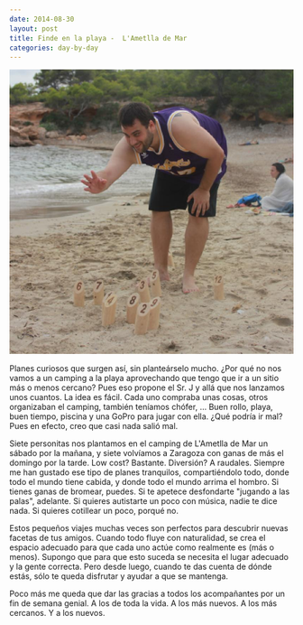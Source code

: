 ```yaml
---
date: 2014-08-30
layout: post
title: Finde en la playa -  L'Ametlla de Mar
categories: day-by-day
---
```


[![Ametlla 2014 - Miky - Miguel](/images/blog/ametlla.jpg)](/images/blog/ametlla.jpg)

Planes curiosos que surgen así, sin planteárselo mucho. ¿Por qué no nos vamos a un camping a la playa aprovechando que tengo que ir a un sitio más o menos cercano? Pues eso propone el Sr. J y allá que nos lanzamos unos cuantos. La idea es fácil. Cada uno compraba unas cosas, otros organizaban el camping, también teníamos chófer, ... Buen rollo, playa, buen tiempo, piscina y una GoPro para jugar con ella. ¿Qué podría ir mal? Pues en efecto, creo que casi nada salió mal.

Siete personitas nos plantamos en el camping de L'Ametlla de Mar un sábado por la mañana, y siete volvíamos a Zaragoza con ganas de más el domingo por la tarde. Low cost? Bastante. Diversión? A raudales. Siempre me han gustado ese tipo de planes tranquilos, compartiéndolo todo, donde todo el mundo tiene cabida, y donde todo el mundo arrima el hombro. Si tienes ganas de bromear, puedes. Si te apetece desfondarte "jugando a las palas", adelante. Si quieres autistarte un poco con música, nadie te dice nada. Si quieres cotillear un poco, porqué no.

Estos pequeños viajes muchas veces son perfectos para descubrir nuevas facetas de tus amigos. Cuando todo fluye con naturalidad, se crea el espacio adecuado para que cada uno actúe como realmente es (más o menos). Supongo que para que esto suceda se necesita el lugar adecuado y la gente correcta. Pero desde luego, cuando te das cuenta de dónde estás, sólo te queda disfrutar y ayudar a que se mantenga.

Poco más me queda que dar las gracias a todos los acompañantes por un fin de semana genial. A los de toda la vida. A los más nuevos. A los más cercanos. Y a los nuevos.
